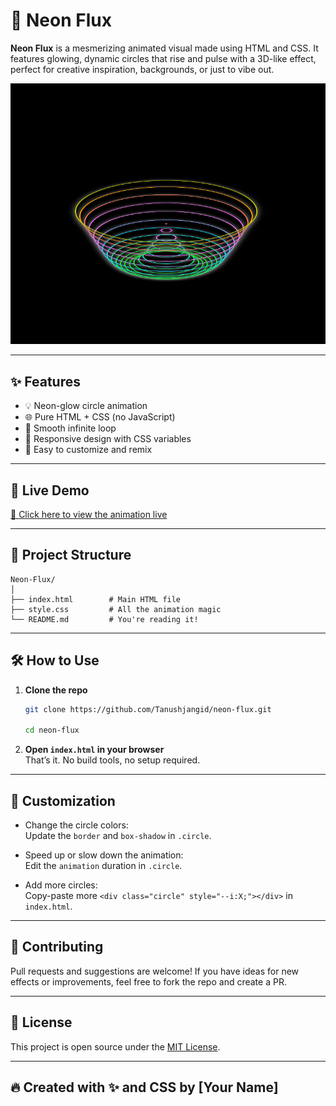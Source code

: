 # 🌌 Neon Flux

**Neon Flux** is a mesmerizing animated visual made using HTML and CSS. It features glowing, dynamic circles that rise and pulse with a 3D-like effect, perfect for creative inspiration, backgrounds, or just to vibe out.

![Neon Flux Preview](preview.png) 

---

## ✨ Features

- 💡 Neon-glow circle animation  
- 🌐 Pure HTML + CSS (no JavaScript)  
- 🔁 Smooth infinite loop  
- 🎨 Responsive design with CSS variables  
- 🧠 Easy to customize and remix  

---

## 🚀 Live Demo

[🔗 Click here to view the animation live](https://Tanushjangid.github.io/neon-flux)


---

## 📁 Project Structure

```
Neon-Flux/
│
├── index.html        # Main HTML file
├── style.css         # All the animation magic
└── README.md         # You're reading it!
```

---

## 🛠️ How to Use

1. **Clone the repo**
   ```bash
   git clone https://github.com/Tanushjangid/neon-flux.git
   
   cd neon-flux
   ```

2. **Open `index.html` in your browser**  
   That’s it. No build tools, no setup required.

---

## 🎨 Customization

- Change the circle colors:  
  Update the `border` and `box-shadow` in `.circle`.

- Speed up or slow down the animation:  
  Edit the `animation` duration in `.circle`.

- Add more circles:  
  Copy-paste more `<div class="circle" style="--i:X;"></div>` in `index.html`.

---

## 🤝 Contributing

Pull requests and suggestions are welcome! If you have ideas for new effects or improvements, feel free to fork the repo and create a PR.

---

## 📄 License

This project is open source under the [MIT License](LICENSE).

---

## 🔥 Created with ✨ and CSS by [Your Name]

